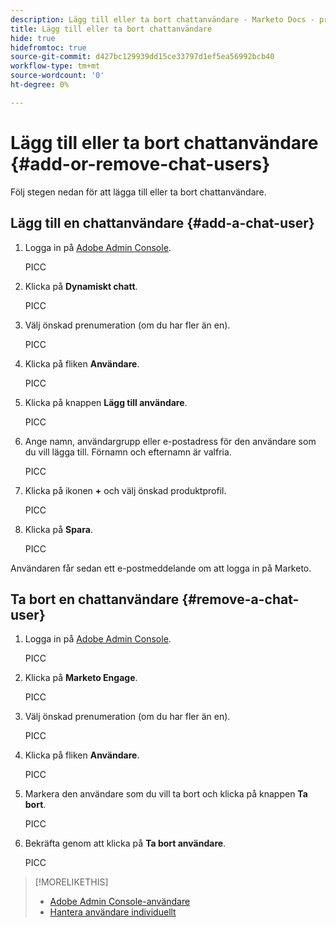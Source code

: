 ```yaml
---
description: Lägg till eller ta bort chattanvändare - Marketo Docs - produktdokumentation
title: Lägg till eller ta bort chattanvändare
hide: true
hidefromtoc: true
source-git-commit: d427bc129939dd15ce33797d1ef5ea56992bcb40
workflow-type: tm+mt
source-wordcount: '0'
ht-degree: 0%

---
```


# Lägg till eller ta bort chattanvändare {#add-or-remove-chat-users}

Följ stegen nedan för att lägga till eller ta bort chattanvändare.

## Lägg till en chattanvändare {#add-a-chat-user}

1. Logga in på [Adobe Admin Console](https://adminconsole.adobe.com/).

   PICC

1. Klicka på **Dynamiskt chatt**.

   PICC

1. Välj önskad prenumeration (om du har fler än en).

   PICC

1. Klicka på fliken **Användare**.

   PICC

1. Klicka på knappen **Lägg till användare**.

   PICC

1. Ange namn, användargrupp eller e-postadress för den användare som du vill lägga till. Förnamn och efternamn är valfria.

   PICC

1. Klicka på ikonen **+** och välj önskad produktprofil.

   PICC

1. Klicka på **Spara**.

   PICC

Användaren får sedan ett e-postmeddelande om att logga in på Marketo.

## Ta bort en chattanvändare {#remove-a-chat-user}

1. Logga in på [Adobe Admin Console](https://adminconsole.adobe.com/).

   PICC

1. Klicka på **Marketo Engage**.

   PICC

1. Välj önskad prenumeration (om du har fler än en).

   PICC

1. Klicka på fliken **Användare**.

   PICC

1. Markera den användare som du vill ta bort och klicka på knappen **Ta bort**.

   PICC

1. Bekräfta genom att klicka på **Ta bort användare**.

   PICC

>[!MORELIKETHIS]
>
>* [Adobe Admin Console-användare](https://helpx.adobe.com/enterprise/using/users.html)
>* [Hantera användare individuellt](https://helpx.adobe.com/enterprise/using/manage-users-individually.html)

